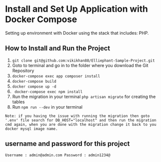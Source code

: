 # Install and Set Up Application with Docker Compose

Setting up environment with Docker using the stack that includes: PHP.

## How to Install and Run the Project

1. ``` git clone git@github.com:vikikhan88/Elliephant-Sample-Project.git ```
2. Goto to terminal and go in to the folder where you download the Git Repository
3. ``` docker-compose exec app composer install ```
4. ``` docker-compose build ```
5. ``` docker compose up -d ```
6. ``` docker-compose exec npm install```
7. Run the migration in your terminal ``` php artisan migrate ``` for creating the tables
8. Run ```npm run --dev``` in your terminal

`Note: if you having the issue with running the migration then goto '.env' file search for DB_HOST="localhost" and then run the migration cmd again, when you are done with the migration change it back to you docker mysql image name.`

## username and password for this project 
`Username : admin@admin.com
Password : admin1234@
`


